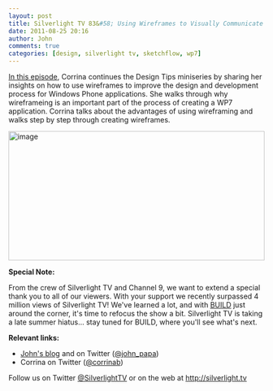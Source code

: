 ```yaml
---
layout: post
title: Silverlight TV 83&#58; Using Wireframes to Visually Communicate a Windows Phone Experience
date: 2011-08-25 20:16
author: John
comments: true
categories: [design, silverlight tv, sketchflow, wp7]
---
```

<p><a href="http://jpapa.me/sltv83">In this episode</a>, Corrina continues the Design Tips miniseries by sharing her insights on how to use wireframes to improve the design and development process for Windows Phone applications. She walks through why wireframeing is an important part of the process of creating a WP7 application. Corrina talks about the advantages of using wireframing and walks step by step through creating wireframes. <p><a href="http://jpapa.me/sltv83"><img style="background-image: none; border-bottom: 0px; border-left: 0px; padding-left: 0px; padding-right: 0px; display: inline; border-top: 0px; border-right: 0px; padding-top: 0px" title="image" border="0" alt="image" src="http://images.johnpapa.net/wp-content/uploads/media/Windows-Live-Writer/Silverlight-TV-83-Using-Wireframes-to-Vi_BA35/image_4.png" width="504" height="255"></a> <p><strong>Special Note: </strong> <p>From the crew of Silverlight TV and Channel 9, we want to extend a special thank you to all of our viewers. With your support we recently surpassed 4 million views of Silverlight TV! We've learned a lot, and with <a href="http://www.buildwindows.com">BUILD</a> just around the corner, it's time to refocus the show a bit. Silverlight TV is taking a late summer hiatus... stay tuned for BUILD, where you'll see what's next. <p><strong>Relevant links:</strong> <ul> <li><a href="/">John's blog</a> and on Twitter (<a href="http://twitter.com/john_papa">@john_papa</a>)  <li>Corrina on Twitter (<a href="http://twitter.com/corrinab">@corrinab</a>) </li></ul> <p>Follow us on Twitter <a href="http://www.twitter.com/SilverlightTV">@SilverlightTV</a> or on the web at <a href="http://silverlight.tv/">http://silverlight.tv</a>

